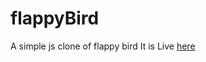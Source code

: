 # flappyBird
A simple js clone of flappy bird
It is Live [here](https://babuakhil.github.io/flappyBird)
